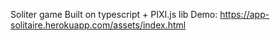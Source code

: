 Soliter game
Built on typescript + PIXI.js lib
Demo: https://app-solitaire.herokuapp.com/assets/index.html